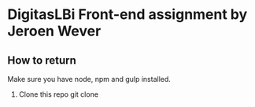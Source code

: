 # DigitasLBi Front-end assignment by Jeroen Wever

## How to return
Make sure you have node, npm and gulp installed.

1. Clone this repo git clone
